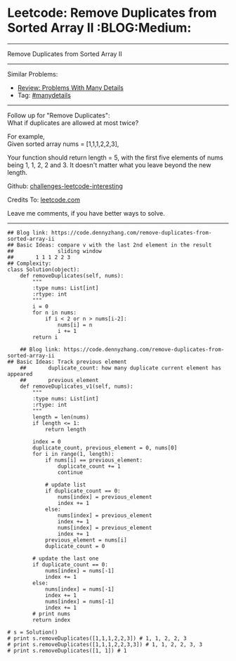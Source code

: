 # Leetcode: Remove Duplicates from Sorted Array II     :BLOG:Medium:


---

Remove Duplicates from Sorted Array II  

---

Similar Problems:  
-   [Review: Problems With Many Details](https://code.dennyzhang.com/review-manydetails)
-   Tag: [#manydetails](https://code.dennyzhang.com/tag/manydetails)

---

Follow up for "Remove Duplicates":  
What if duplicates are allowed at most twice?  

For example,  
Given sorted array nums = [1,1,1,2,2,3],  

Your function should return length = 5, with the first five elements of nums being 1, 1, 2, 2 and 3. It doesn't matter what you leave beyond the new length.  

Github: [challenges-leetcode-interesting](https://github.com/DennyZhang/challenges-leetcode-interesting/tree/master/remove-duplicates-from-sorted-array-ii)  

Credits To: [leetcode.com](https://leetcode.com/problems/remove-duplicates-from-sorted-array-ii/description/)  

Leave me comments, if you have better ways to solve.  

---

    ## Blog link: https://code.dennyzhang.com/remove-duplicates-from-sorted-array-ii
    ## Basic Ideas: compare v with the last 2nd element in the result
    ##              sliding window
    ##       1 1 1 2 2 3
    ## Complexity:
    class Solution(object):
        def removeDuplicates(self, nums):
            """
            :type nums: List[int]
            :rtype: int
            """
            i = 0
            for n in nums:
                if i < 2 or n > nums[i-2]:
                    nums[i] = n
                    i += 1
            return i
    
        ## Blog link: https://code.dennyzhang.com/remove-duplicates-from-sorted-array-ii
    ## Basic Ideas: Track previous element
        ##       duplicate_count: how many duplicate current element has appeared
        ##       previous_element
        def removeDuplicates_v1(self, nums):
            """
            :type nums: List[int]
            :rtype: int
            """
            length = len(nums)
            if length <= 1:
                return length
    
            index = 0
            duplicate_count, previous_element = 0, nums[0]
            for i in range(1, length):
                if nums[i] == previous_element:
                    duplicate_count += 1
                    continue
    
                # update list
                if duplicate_count == 0:
                    nums[index] = previous_element
                    index += 1
                else:
                    nums[index] = previous_element
                    index += 1
                    nums[index] = previous_element
                    index += 1
                previous_element = nums[i]
                duplicate_count = 0
    
            # update the last one
            if duplicate_count == 0:
                nums[index] = nums[-1]
                index += 1
            else:
                nums[index] = nums[-1]
                index += 1
                nums[index] = nums[-1]
                index += 1
            # print nums
            return index
    
    # s = Solution()
    # print s.removeDuplicates([1,1,1,2,2,3]) # 1, 1, 2, 2, 3
    # print s.removeDuplicates([1,1,1,2,2,3,3]) # 1, 1, 2, 2, 3, 3
    # print s.removeDuplicates([1, 1]) # 1